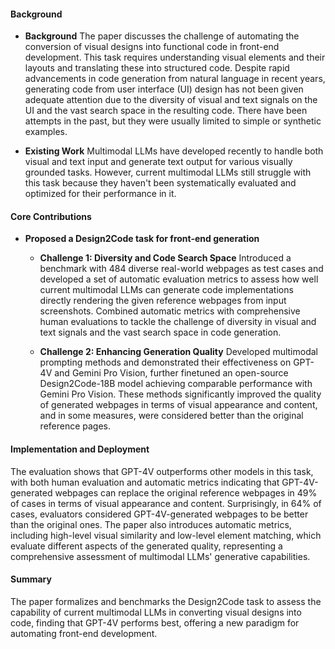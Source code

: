 #### Background
- **Background**
The paper discusses the challenge of automating the conversion of visual designs into functional code in front-end development. This task requires understanding visual elements and their layouts and translating these into structured code. Despite rapid advancements in code generation from natural language in recent years, generating code from user interface (UI) design has not been given adequate attention due to the diversity of visual and text signals on the UI and the vast search space in the resulting code. There have been attempts in the past, but they were usually limited to simple or synthetic examples.

- **Existing Work**
Multimodal LLMs have developed recently to handle both visual and text input and generate text output for various visually grounded tasks. However, current multimodal LLMs still struggle with this task because they haven't been systematically evaluated and optimized for their performance in it.

#### Core Contributions
  - **Proposed a Design2Code task for front-end generation**
    - **Challenge 1: Diversity and Code Search Space**
      Introduced a benchmark with 484 diverse real-world webpages as test cases and developed a set of automatic evaluation metrics to assess how well current multimodal LLMs can generate code implementations directly rendering the given reference webpages from input screenshots. Combined automatic metrics with comprehensive human evaluations to tackle the challenge of diversity in visual and text signals and the vast search space in code generation.

    - **Challenge 2: Enhancing Generation Quality**
      Developed multimodal prompting methods and demonstrated their effectiveness on GPT-4V and Gemini Pro Vision, further finetuned an open-source Design2Code-18B model achieving comparable performance with Gemini Pro Vision. These methods significantly improved the quality of generated webpages in terms of visual appearance and content, and in some measures, were considered better than the original reference pages.

#### Implementation and Deployment
The evaluation shows that GPT-4V outperforms other models in this task, with both human evaluation and automatic metrics indicating that GPT-4V-generated webpages can replace the original reference webpages in 49% of cases in terms of visual appearance and content. Surprisingly, in 64% of cases, evaluators considered GPT-4V-generated webpages to be better than the original ones. The paper also introduces automatic metrics, including high-level visual similarity and low-level element matching, which evaluate different aspects of the generated quality, representing a comprehensive assessment of multimodal LLMs' generative capabilities.

#### Summary
The paper formalizes and benchmarks the Design2Code task to assess the capability of current multimodal LLMs in converting visual designs into code, finding that GPT-4V performs best, offering a new paradigm for automating front-end development.